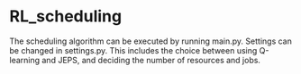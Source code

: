 # RL_scheduling

The scheduling algorithm can be executed by running main.py. Settings can be changed in settings.py. This includes the choice between using Q-learning and JEPS, and deciding the number of resources and jobs.